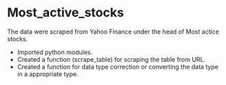 # Most_active_stocks

The data were scraped from Yahoo Finance under the head of Most actice stocks.

* Imported python modules.
* Created a function (scrape_table) for scraping the table from URL.
* Created a function for data type correction or converting the data type in a appropriate type.

